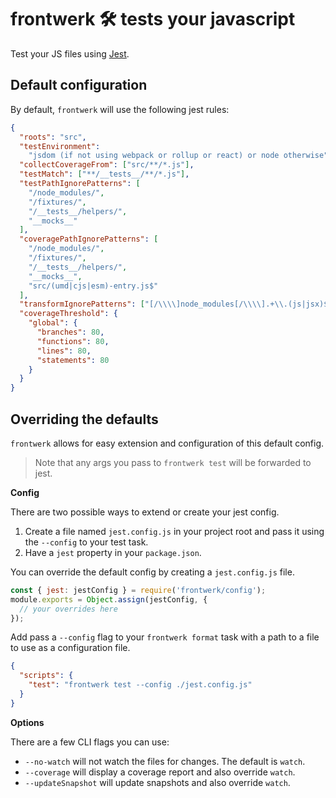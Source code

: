 # frontwerk 🛠️ tests your javascript

Test your JS files using [Jest][jest].

## Default configuration

By default, `frontwerk` will use the following jest rules:

```json
{
  "roots": "src",
  "testEnvironment":
    "jsdom (if not using webpack or rollup or react) or node otherwise",
  "collectCoverageFrom": ["src/**/*.js"],
  "testMatch": ["**/__tests__/**/*.js"],
  "testPathIgnorePatterns": [
    "/node_modules/",
    "/fixtures/",
    "/__tests__/helpers/",
    "__mocks__"
  ],
  "coveragePathIgnorePatterns": [
    "/node_modules/",
    "/fixtures/",
    "/__tests__/helpers/",
    "__mocks__",
    "src/(umd|cjs|esm)-entry.js$"
  ],
  "transformIgnorePatterns": ["[/\\\\]node_modules[/\\\\].+\\.(js|jsx)$"],
  "coverageThreshold": {
    "global": {
      "branches": 80,
      "functions": 80,
      "lines": 80,
      "statements": 80
    }
  }
}
```

## Overriding the defaults

`frontwerk` allows for easy extension and configuration of this default config.

> Note that any args you pass to `frontwerk test` will be forwarded to jest.

**Config**

There are two possible ways to extend or create your jest config.

1. Create a file named `jest.config.js` in your project root and pass it using
   the `--config` to your test task.
2. Have a `jest` property in your `package.json`.

You can override the default config by creating a `jest.config.js` file.

```javascript
const { jest: jestConfig } = require('frontwerk/config');
module.exports = Object.assign(jestConfig, {
  // your overrides here
});
```

Add pass a `--config` flag to your `frontwerk format` task with a path to a file
to use as a configuration file.

```json
{
  "scripts": {
    "test": "frontwerk test --config ./jest.config.js"
  }
}
```

**Options**

There are a few CLI flags you can use:

* `--no-watch` will not watch the files for changes. The default is `watch`.
* `--coverage` will display a coverage report and also override `watch`.
* `--updateSnapshot` will update snapshots and also override `watch`.

[jest]: https://facebook.github.io/jest/
